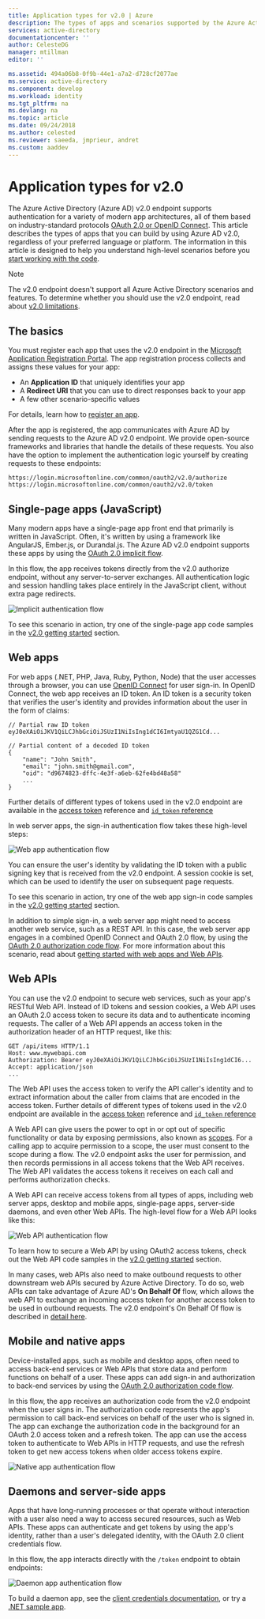 ```yaml
---
title: Application types for v2.0 | Azure
description: The types of apps and scenarios supported by the Azure Active Directory v2.0 endpoint.
services: active-directory
documentationcenter: ''
author: CelesteDG
manager: mtillman
editor: ''

ms.assetid: 494a06b8-0f9b-44e1-a7a2-d728cf2077ae
ms.service: active-directory
ms.component: develop
ms.workload: identity
ms.tgt_pltfrm: na
ms.devlang: na
ms.topic: article
ms.date: 09/24/2018
ms.author: celested
ms.reviewer: saeeda, jmprieur, andret
ms.custom: aaddev
---
```


# Application types for v2.0

The Azure Active Directory (Azure AD) v2.0 endpoint supports authentication for a variety of modern app architectures, all of them based on industry-standard protocols [OAuth 2.0 or OpenID Connect](active-directory-v2-protocols.md). This article describes the types of apps that you can build by using Azure AD v2.0, regardless of your preferred language or platform. The information in this article is designed to help you understand high-level scenarios before you [start working with the code](v2-overview.md#getting-started).

> [!NOTE]
> The v2.0 endpoint doesn't support all Azure Active Directory scenarios and features. To determine whether you should use the v2.0 endpoint, read about [v2.0 limitations](active-directory-v2-limitations.md).

## The basics

You must register each app that uses the v2.0 endpoint in the [Microsoft Application Registration Portal](https://apps.dev.microsoft.com). The app registration process collects and assigns these values for your app:

* An **Application ID** that uniquely identifies your app
* A **Redirect URI** that you can use to direct responses back to your app
* A few other scenario-specific values

For details, learn how to [register an app](quickstart-v2-register-an-app.md).

After the app is registered, the app communicates with Azure AD by sending requests to the Azure AD v2.0 endpoint. We provide open-source frameworks and libraries that handle the details of these requests. You also have the option to implement the authentication logic yourself by creating requests to these endpoints:

```
https://login.microsoftonline.com/common/oauth2/v2.0/authorize
https://login.microsoftonline.com/common/oauth2/v2.0/token
```

## Single-page apps (JavaScript)

Many modern apps have a single-page app front end that primarily is written in JavaScript. Often, it's written by using a framework like AngularJS, Ember.js, or Durandal.js. The Azure AD v2.0 endpoint supports these apps by using the [OAuth 2.0 implicit flow](v2-oauth2-implicit-grant-flow.md).

In this flow, the app receives tokens directly from the v2.0 authorize endpoint, without any server-to-server exchanges. All authentication logic and session handling takes place entirely in the JavaScript client, without extra page redirects.

![Implicit authentication flow](./media/v2-app-types/convergence_scenarios_implicit.png)

To see this scenario in action, try one of the single-page app code samples in the [v2.0 getting started](v2-overview.md#getting-started) section.

## Web apps

For web apps (.NET, PHP, Java, Ruby, Python, Node) that the user accesses through a browser, you can use [OpenID Connect](active-directory-v2-protocols.md) for user sign-in. In OpenID Connect, the web app receives an ID token. An ID token is a security token that verifies the user's identity and provides information about the user in the form of claims:

```
// Partial raw ID token
eyJ0eXAiOiJKV1QiLCJhbGciOiJSUzI1NiIsIng1dCI6ImtyaU1QZG1Cd...

// Partial content of a decoded ID token
{
    "name": "John Smith",
    "email": "john.smith@gmail.com",
    "oid": "d9674823-dffc-4e3f-a6eb-62fe4bd48a58"
    ...
}
```

Further details of different types of tokens used in the v2.0 endpoint are available in the [access token](access-tokens.md) reference and [`id_token` reference](id-tokens.md)

In web server apps, the sign-in authentication flow takes these high-level steps:

![Web app authentication flow](./media/v2-app-types/convergence_scenarios_webapp.png)

You can ensure the user's identity by validating the ID token with a public signing key that is received from the v2.0 endpoint. A session cookie is set, which can be used to identify the user on subsequent page requests.

To see this scenario in action, try one of the web app sign-in code samples in the [v2.0 getting started](v2-overview.md#getting-started) section.

In addition to simple sign-in, a web server app might need to access another web service, such as a REST API. In this case, the web server app engages in a combined OpenID Connect and OAuth 2.0 flow, by using the [OAuth 2.0 authorization code flow](active-directory-v2-protocols.md). For more information about this scenario, read about [getting started with web apps and Web APIs](active-directory-v2-devquickstarts-webapp-webapi-dotnet.md).

## Web APIs

You can use the v2.0 endpoint to secure web services, such as your app's RESTful Web API. Instead of ID tokens and session cookies, a Web API uses an OAuth 2.0 access token to secure its data and to authenticate incoming requests. The caller of a Web API appends an access token in the authorization header of an HTTP request, like this:

```
GET /api/items HTTP/1.1
Host: www.mywebapi.com
Authorization: Bearer eyJ0eXAiOiJKV1QiLCJhbGciOiJSUzI1NiIsIng1dCI6...
Accept: application/json
...
```

The Web API uses the access token to verify the API caller's identity and to extract information about the caller from claims that are encoded in the access token. Further details of different types of tokens used in the v2.0 endpoint are available in the [access token](access-tokens.md) reference and [`id_token` reference](id-tokens.md)

A Web API can give users the power to opt in or opt out of specific functionality or data by exposing permissions, also known as [scopes](v2-permissions-and-consent.md). For a calling app to acquire permission to a scope, the user must consent to the scope during a flow. The v2.0 endpoint asks the user for permission, and then records permissions in all access tokens that the Web API receives. The Web API validates the access tokens it receives on each call and performs authorization checks.

A Web API can receive access tokens from all types of apps, including web server apps, desktop and mobile apps, single-page apps, server-side daemons, and even other Web APIs. The high-level flow for a Web API looks like this:

![Web API authentication flow](./media/v2-app-types/convergence_scenarios_webapi.png)

To learn how to secure a Web API by using OAuth2 access tokens, check out the Web API code samples in the [v2.0 getting started](v2-overview.md#getting-started) section.

In many cases, web APIs also need to make outbound requests to other downstream web APIs secured by Azure Active Directory. To do so, web APIs can take advantage of Azure AD's **On Behalf Of** flow, which allows the web API to exchange an incoming access token for another access token to be used in outbound requests. The v2.0 endpoint's On Behalf Of flow is described in [detail here](v2-oauth2-on-behalf-of-flow.md).

## Mobile and native apps

Device-installed apps, such as mobile and desktop apps, often need to access back-end services or Web APIs that store data and perform functions on behalf of a user. These apps can add sign-in and authorization to back-end services by using the [OAuth 2.0 authorization code flow](v2-oauth2-auth-code-flow.md).

In this flow, the app receives an authorization code from the v2.0 endpoint when the user signs in. The authorization code represents the app's permission to call back-end services on behalf of the user who is signed in. The app can exchange the authorization code in the background for an OAuth 2.0 access token and a refresh token. The app can use the access token to authenticate to Web APIs in HTTP requests, and use the refresh token to get new access tokens when older access tokens expire.

![Native app authentication flow](./media/v2-app-types/convergence_scenarios_native.png)

## Daemons and server-side apps

Apps that have long-running processes or that operate without interaction with a user also need a way to access secured resources, such as Web APIs. These apps can authenticate and get tokens by using the app's identity, rather than a user's delegated identity, with the OAuth 2.0 client credentials flow.

In this flow, the app interacts directly with the `/token` endpoint to obtain endpoints:

![Daemon app authentication flow](./media/v2-app-types/convergence_scenarios_daemon.png)

To build a daemon app, see the [client credentials documentation](v2-oauth2-client-creds-grant-flow.md), or try a [.NET sample app](https://github.com/Azure-Samples/active-directory-dotnet-daemon-v2).
